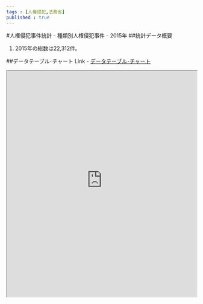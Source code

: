 ```yaml
--- 
tags : [人権侵犯,法務省] 
published : true
---
```

#人権侵犯事件統計 - 種類別人権侵犯事件 - 2015年
##統計データ概要
1. 2015年の総数は22,312件。
	
##データテーブル･チャート
Link - [データテーブル･チャート](http://knowledgevault.saecanet.com/charts/am-consulting.co.jp-20161020121625.html)
<iframe src="http://knowledgevault.saecanet.com/charts/am-consulting.co.jp-20161020121625.html" width="100%" height="600px"></iframe>